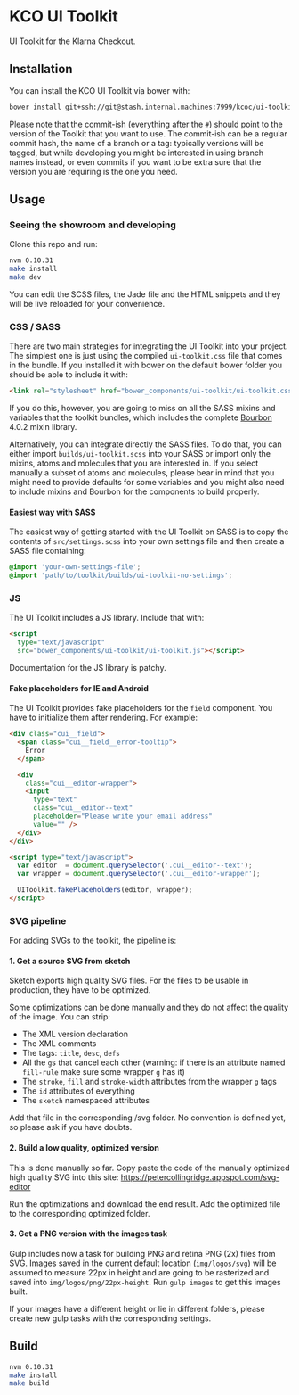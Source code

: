 KCO UI Toolkit
==============

UI Toolkit for the Klarna Checkout.

Installation
------------

You can install the KCO UI Toolkit via bower with:

```sh
bower install git+ssh://git@stash.internal.machines:7999/kcoc/ui-toolkit.git#v1.3.3
```

Please note that the commit-ish (everything after the `#`) should point to the version of the Toolkit that you want to use. The commit-ish can be a regular commit hash, the name of a branch or a tag: typically versions will be tagged, but while developing you might be interested in using branch names instead, or even commits if you want to be extra sure that the version you are requiring is the one you need.

Usage
-----

### Seeing the showroom and developing

Clone this repo and run:

```sh
nvm 0.10.31
make install
make dev
```

You can edit the SCSS files, the Jade file and the HTML snippets and they will be live reloaded for your convenience.

### CSS / SASS

There are two main strategies for integrating the UI Toolkit into your project. The simplest one is just using the compiled `ui-toolkit.css` file that comes in the bundle. If you installed it with bower on the default bower folder you should be able to include it with:

```html
<link rel="stylesheet" href="bower_components/ui-toolkit/ui-toolkit.css" />
```

If you do this, however, you are going to miss on all the SASS mixins and variables that the toolkit bundles, which includes the complete [Bourbon](http://bourbon.io/) 4.0.2 mixin library.

Alternatively, you can integrate directly the SASS files. To do that, you can either import `builds/ui-toolkit.scss` into your SASS or import only the mixins, atoms and molecules that you are interested in. If you select manually a subset of atoms and molecules, please bear in mind that you might need to provide defaults for some variables and you might also need to include mixins and Bourbon for the components to build properly.

#### Easiest way with SASS

The easiest way of getting started with the UI Toolkit on SASS is to copy the contents of `src/settings.scss` into your own settings file and then create a SASS file containing:

```scss
@import 'your-own-settings-file';
@import 'path/to/toolkit/builds/ui-toolkit-no-settings';
```

### JS

The UI Toolkit includes a JS library. Include that with:

```html
<script
  type="text/javascript"
  src="bower_components/ui-toolkit/ui-toolkit.js"></script>
```

Documentation for the JS library is patchy.

#### Fake placeholders for IE and Android

The UI Toolkit provides fake placeholders for the `field` component. You have to initialize them after rendering. For example:

```html
<div class="cui__field">
  <span class="cui__field__error-tooltip">
    Error
  </span>

  <div
    class="cui__editor-wrapper">
    <input
      type="text"
      class="cui__editor--text"
      placeholder="Please write your email address"
      value="" />
  </div>
</div>

<script type="text/javascript">
  var editor  = document.querySelector('.cui__editor--text');
  var wrapper = document.querySelector('.cui__editor-wrapper');

  UIToolkit.fakePlaceholders(editor, wrapper);
</script>
```
### SVG pipeline

For adding SVGs to the toolkit, the pipeline is:

#### 1. Get a source SVG from sketch

Sketch exports high quality SVG files. For the files to be usable in
production, they have to be optimized.

Some optimizations can be done manually and they do not affect the
quality of the image. You can strip:

- The XML version declaration
- The XML comments
- The tags: `title`, `desc`, `defs`
- All the `g`s that cancel each other (warning: if there is an attribute
  named `fill-rule` make sure some wrapper `g` has it)
- The `stroke`, `fill` and `stroke-width` attributes from the wrapper `g` tags
- The `id` attributes of everything
- The `sketch` namespaced attributes

Add that file in the corresponding /svg folder. No convention is defined
yet, so please ask if you have doubts.

#### 2. Build a low quality, optimized version

This is done manually so far. Copy paste the code of the manually
optimized high quality SVG into this site:
https://petercollingridge.appspot.com/svg-editor

Run the optimizations and download the end result. Add the optimized
file to the corresponding optimized folder.

#### 3. Get a PNG version with the images task

Gulp includes now a task for building PNG and retina PNG (2x) files from
SVG. Images saved in the current default location (`img/logos/svg`) will
be assumed to measure 22px in height and are going to be rasterized and
saved into `img/logos/png/22px-height`. Run `gulp images` to get this
images built.

If your images have a different height or lie in different folders, please create new gulp tasks with the corresponding settings.

Build
-----

```sh
nvm 0.10.31
make install
make build
```
